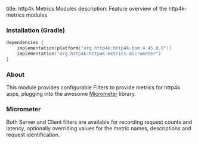 title: http4k Metrics Modules
description: Feature overview of the http4k-metrics modules

### Installation (Gradle)

```kotlin
dependencies {
    implementation(platform("org.http4k:http4k-bom:4.45.0.0"))
    implementation("org.http4k:http4k-metrics-micrometer")
}
```

### About

This module provides configurable Filters to provide metrics for http4k apps, plugging into the awesome [Micrometer](http://micrometer.io/) library.

### Micrometer [<img class="octocat"/>](https://github.com/http4k/http4k/blob/master/src/docs/guide/reference/micrometer/example.kt)

Both Server and Client filters are available for recording request counts and latency, optionally overriding values for the metric names, descriptions and request identification.

<script src="https://gist-it.appspot.com/https://github.com/http4k/http4k/blob/master/src/docs/guide/reference/micrometer/example.kt"></script>

